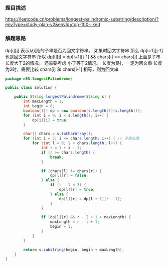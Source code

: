### 题目描述

https://leetcode.cn/problems/longest-palindromic-substring/description/?envType=study-plan-v2&envId=top-100-liked

### 解题思路

dp[i][j] 表示从i到j的子串是否为回文字符串。
如果时回文字符串 那么 dp[i+1][j-1] 也是回文字符串
所以 dp[i][j] = dp[i+1][j-1] && chars[i] == chars[j]
上面是子串长度大于2的情况。
还需要考虑 小于等于2情况。
长度为1时，一定为回文串
长度为2时，需要比较 chars[i] 和 chars[i-1] 相等，则为回文串

```java
package n93.longestPalindrome;

public class Solution {

    public String longestPalindrome(String s) {
        int maxLength = 1;
        int begin = 0;
        boolean[][] dp = new boolean[s.length()][s.length()];
        for (int i = 0; i < s.length(); i++) {
            dp[i][i] = true;
        }

        char[] chars = s.toCharArray();
        for (int i = 2; i <= chars.length; i++) { // 子串长度
            for (int l = 0; l < chars.length; l++) {
                int r = l + i - 1;
                if (r >= chars.length) {
                    break;
                }

                if (chars[l] != chars[r]) {
                    dp[l][r] = false;
                } else {
                    if (r - l < 3) {
                        dp[l][r] = true;
                    } else {
                        dp[l][r] = dp[l + 1][r - 1];
                    }
                }

                if (dp[l][r] && r - l + 1 > maxLength) {
                    maxLength = r - l + 1;
                    begin = l;
                }
            }
        }

        return s.substring(begin, begin + maxLength);
    }
}

```